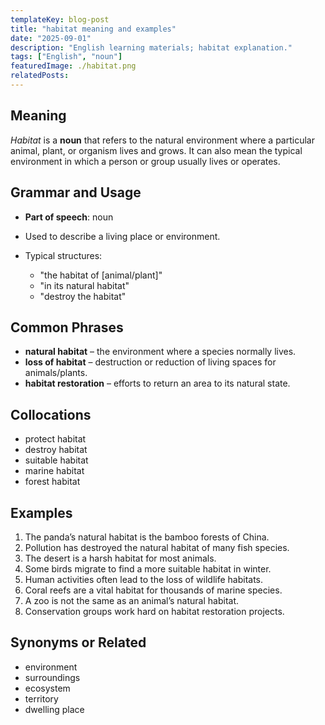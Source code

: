 ```yaml
---
templateKey: blog-post
title: "habitat meaning and examples"
date: "2025-09-01"
description: "English learning materials; habitat explanation."
tags: ["English", "noun"]
featuredImage: ./habitat.png
relatedPosts:
---
```


## Meaning

_Habitat_ is a **noun** that refers to the natural environment where a particular animal, plant, or organism lives and grows. It can also mean the typical environment in which a person or group usually lives or operates.

## Grammar and Usage

- **Part of speech**: noun
- Used to describe a living place or environment.
- Typical structures:

  - "the habitat of \[animal/plant]"
  - "in its natural habitat"
  - "destroy the habitat"

## Common Phrases

- **natural habitat** – the environment where a species normally lives.
- **loss of habitat** – destruction or reduction of living spaces for animals/plants.
- **habitat restoration** – efforts to return an area to its natural state.

## Collocations

- protect habitat
- destroy habitat
- suitable habitat
- marine habitat
- forest habitat

## Examples

1. The panda’s natural habitat is the bamboo forests of China.
2. Pollution has destroyed the natural habitat of many fish species.
3. The desert is a harsh habitat for most animals.
4. Some birds migrate to find a more suitable habitat in winter.
5. Human activities often lead to the loss of wildlife habitats.
6. Coral reefs are a vital habitat for thousands of marine species.
7. A zoo is not the same as an animal’s natural habitat.
8. Conservation groups work hard on habitat restoration projects.

## Synonyms or Related

- environment
- surroundings
- ecosystem
- territory
- dwelling place

